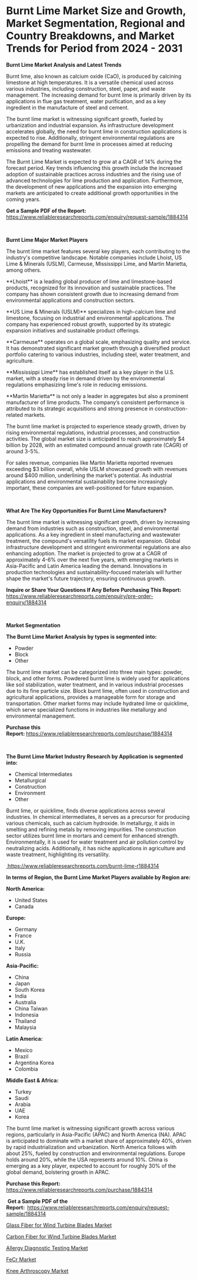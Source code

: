 <p><h1>Burnt Lime Market Size and Growth, Market Segmentation, Regional and Country Breakdowns, and Market Trends for Period from 2024 -  2031</h1></p><p><strong>Burnt Lime Market Analysis and Latest Trends</strong></p>
<p><p>Burnt lime, also known as calcium oxide (CaO), is produced by calcining limestone at high temperatures. It is a versatile chemical used across various industries, including construction, steel, paper, and waste management. The increasing demand for burnt lime is primarily driven by its applications in flue gas treatment, water purification, and as a key ingredient in the manufacture of steel and cement.</p><p>The burnt lime market is witnessing significant growth, fueled by urbanization and industrial expansion. As infrastructure development accelerates globally, the need for burnt lime in construction applications is expected to rise. Additionally, stringent environmental regulations are propelling the demand for burnt lime in processes aimed at reducing emissions and treating wastewater.</p><p>The Burnt Lime Market is expected to grow at a CAGR of 14% during the forecast period. Key trends influencing this growth include the increased adoption of sustainable practices across industries and the rising use of advanced technologies for lime production and application. Furthermore, the development of new applications and the expansion into emerging markets are anticipated to create additional growth opportunities in the coming years.</p></p>
<p><strong>Get a Sample PDF of the Report:&nbsp;</strong> <a href="https://www.reliableresearchreports.com/enquiry/request-sample/1884314?utm_campaign=118&utm_medium=2&utm_source=Github&utm_content=ia&utm_term=11112024&utm_id=burnt-lime">https://www.reliableresearchreports.com/enquiry/request-sample/1884314</a></p>
<p>&nbsp;</p>
<p><strong>Burnt Lime Major Market Players</strong></p>
<p><p>The burnt lime market features several key players, each contributing to the industry's competitive landscape. Notable companies include Lhoist, US Lime & Minerals (USLM), Carmeuse, Mississippi Lime, and Martin Marietta, among others. </p><p>**Lhoist** is a leading global producer of lime and limestone-based products, recognized for its innovation and sustainable practices. The company has shown consistent growth due to increasing demand from environmental applications and construction sectors. </p><p>**US Lime & Minerals (USLM)** specializes in high-calcium lime and limestone, focusing on industrial and environmental applications. The company has experienced robust growth, supported by its strategic expansion initiatives and sustainable product offerings.</p><p>**Carmeuse** operates on a global scale, emphasizing quality and service. It has demonstrated significant market growth through a diversified product portfolio catering to various industries, including steel, water treatment, and agriculture.</p><p>**Mississippi Lime** has established itself as a key player in the U.S. market, with a steady rise in demand driven by the environmental regulations emphasizing lime's role in reducing emissions. </p><p>**Martin Marietta** is not only a leader in aggregates but also a prominent manufacturer of lime products. The company’s consistent performance is attributed to its strategic acquisitions and strong presence in construction-related markets.</p><p>The burnt lime market is projected to experience steady growth, driven by rising environmental regulations, industrial processes, and construction activities. The global market size is anticipated to reach approximately $4 billion by 2028, with an estimated compound annual growth rate (CAGR) of around 3-5%.</p><p>For sales revenue, companies like Martin Marietta reported revenues exceeding $3 billion overall, while USLM showcased growth with revenues around $400 million, underlining the market's potential. As industrial applications and environmental sustainability become increasingly important, these companies are well-positioned for future expansion.</p></p>
<p>&nbsp;</p>
<p><strong>What Are The Key Opportunities For Burnt Lime Manufacturers?</strong></p>
<p><p>The burnt lime market is witnessing significant growth, driven by increasing demand from industries such as construction, steel, and environmental applications. As a key ingredient in steel manufacturing and wastewater treatment, the compound's versatility fuels its market expansion. Global infrastructure development and stringent environmental regulations are also enhancing adoption. The market is projected to grow at a CAGR of approximately 4-6% over the next five years, with emerging markets in Asia-Pacific and Latin America leading the demand. Innovations in production technologies and sustainability-focused materials will further shape the market's future trajectory, ensuring continuous growth.</p></p>
<p><strong>Inquire or Share Your Questions If Any Before Purchasing This Report:</strong> <a href="https://www.reliableresearchreports.com/enquiry/pre-order-enquiry/1884314?utm_campaign=118&utm_medium=2&utm_source=Github&utm_content=ia&utm_term=11112024&utm_id=burnt-lime">https://www.reliableresearchreports.com/enquiry/pre-order-enquiry/1884314</a></p>
<p>&nbsp;</p>
<p><strong>Market Segmentation</strong></p>
<p><strong>The Burnt Lime Market Analysis by types is segmented into:</strong></p>
<p><ul><li>Powder</li><li>Block</li><li>Other</li></ul></p>
<p><p>The burnt lime market can be categorized into three main types: powder, block, and other forms. Powdered burnt lime is widely used for applications like soil stabilization, water treatment, and in various industrial processes due to its fine particle size. Block burnt lime, often used in construction and agricultural applications, provides a manageable form for storage and transportation. Other market forms may include hydrated lime or quicklime, which serve specialized functions in industries like metallurgy and environmental management.</p></p>
<p><strong>Purchase this Report:&nbsp;</strong><a href="https://www.reliableresearchreports.com/purchase/1884314?utm_campaign=118&utm_medium=2&utm_source=Github&utm_content=ia&utm_term=11112024&utm_id=burnt-lime">https://www.reliableresearchreports.com/purchase/1884314</a></p>
<p>&nbsp;</p>
<p><strong>The Burnt Lime Market Industry Research by Application is segmented into:</strong></p>
<p><ul><li>Chemical Intermediates</li><li>Metallurgical</li><li>Construction</li><li>Environment</li><li>Other</li></ul></p>
<p><p>Burnt lime, or quicklime, finds diverse applications across several industries. In chemical intermediates, it serves as a precursor for producing various chemicals, such as calcium hydroxide. In metallurgy, it aids in smelting and refining metals by removing impurities. The construction sector utilizes burnt lime in mortars and cement for enhanced strength. Environmentally, it is used for water treatment and air pollution control by neutralizing acids. Additionally, it has niche applications in agriculture and waste treatment, highlighting its versatility.</p></p>
<p><a href="https://www.reliableresearchreports.com/burnt-lime-r1884314?utm_campaign=118&utm_medium=2&utm_source=Github&utm_content=ia&utm_term=11112024&utm_id=burnt-lime">&nbsp;https://www.reliableresearchreports.com/burnt-lime-r1884314</a></p>
<p><strong>In terms of Region, the Burnt Lime Market Players available by Region are:</strong></p>
<p>
    <p> <strong> North America: </strong>
        <ul>
            <li>United States</li>
            <li>Canada</li>
        </ul>
        </p> 
    <p> <strong> Europe: </strong>
        <ul>
            <li>Germany</li>
            <li>France</li>
            <li>U.K.</li>
            <li>Italy</li>
            <li>Russia</li>
        </ul>
        </p> 
    <p> <strong> Asia-Pacific: </strong>
        <ul>
            <li>China</li>
            <li>Japan</li>
            <li>South Korea</li>
            <li>India</li>
            <li>Australia</li>
            <li>China Taiwan</li>
            <li>Indonesia</li>
            <li>Thailand</li>
            <li>Malaysia</li>
        </ul>
        </p> 
    <p> <strong> Latin America: </strong>
        <ul>
            <li>Mexico</li>
            <li>Brazil</li>
            <li>Argentina Korea</li>
            <li>Colombia</li>
        </ul>
        </p> 
    <p> <strong> Middle East & Africa: </strong>
        <ul>
            <li>Turkey</li>
            <li>Saudi</li>
            <li>Arabia</li>
            <li>UAE</li>
            <li>Korea</li>
        </ul>
    </p>
    </p>
<p><p>The burnt lime market is witnessing significant growth across various regions, particularly in Asia-Pacific (APAC) and North America (NA). APAC is anticipated to dominate with a market share of approximately 40%, driven by rapid industrialization and urbanization. North America follows with about 25%, fueled by construction and environmental regulations. Europe holds around 20%, while the USA represents around 10%. China is emerging as a key player, expected to account for roughly 30% of the global demand, bolstering growth in APAC.</p></p>
<p><strong>Purchase this Report: </strong><a href="https://www.reliableresearchreports.com/purchase/1884314?utm_campaign=118&utm_medium=2&utm_source=Github&utm_content=ia&utm_term=11112024&utm_id=burnt-lime">https://www.reliableresearchreports.com/purchase/1884314</a></p>
<p>&nbsp;<strong>Get a Sample PDF of the Report:&nbsp;&nbsp;</strong><a href="https://www.reliableresearchreports.com/enquiry/request-sample/1884314?utm_campaign=118&utm_medium=2&utm_source=Github&utm_content=ia&utm_term=11112024&utm_id=burnt-lime">https://www.reliableresearchreports.com/enquiry/request-sample/1884314</a></p>
<p><strong></strong></p>
<p><p><a href="https://www.linkedin.com/pulse/global-perspectives-glass-fiber-wind-turbine-blades-market-tmb4c?utm_campaign=118&utm_medium=2&utm_source=Github&utm_content=ia&utm_term=11112024&utm_id=burnt-lime">Glass Fiber for Wind Turbine Blades Market</a></p><p><a href="https://www.linkedin.com/pulse/pioneering-growth-analyzing-global-carbon-fiber-wind-turbine-ijquc?utm_campaign=118&utm_medium=2&utm_source=Github&utm_content=ia&utm_term=11112024&utm_id=burnt-lime">Carbon Fiber for Wind Turbine Blades Market</a></p><p><a href="https://issuu.com/reportprime-2/docs/allergy-diagnostic-testing-market-s_d0e7c18b9ecea1?utm_campaign=118&utm_medium=2&utm_source=Github&utm_content=ia&utm_term=11112024&utm_id=burnt-lime">Allergy Diagnostic Testing Market</a></p><p><a href="https://github.com/leonidmsw5y/Market-Research-Report-List-1/blob/main/fecr-market.md?utm_campaign=118&utm_medium=2&utm_source=Github&utm_content=ia&utm_term=11112024&utm_id=burnt-lime">FeCr Market</a></p><p><a href="https://issuu.com/reportprime-2/docs/knee-arthroscopy-market-size-2030.p_5a3c3da92fa9b5?utm_campaign=118&utm_medium=2&utm_source=Github&utm_content=ia&utm_term=11112024&utm_id=burnt-lime">Knee Arthroscopy Market</a></p></p>